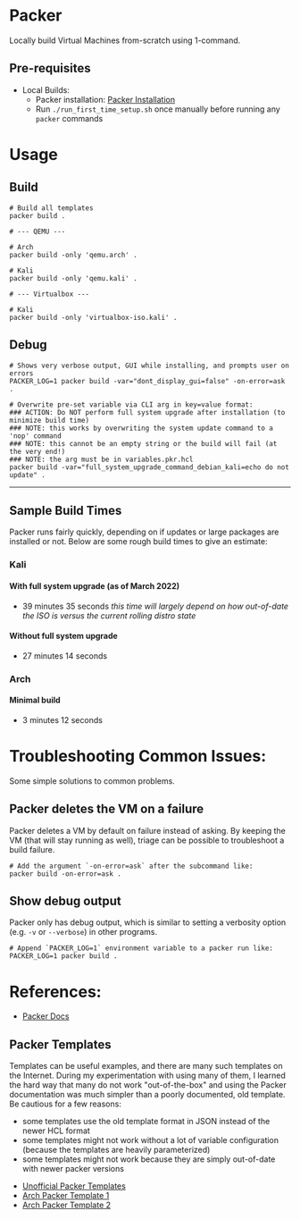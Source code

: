 # Packer

Locally build Virtual Machines from-scratch using 1-command.

## Pre-requisites

* Local Builds:
  * Packer installation: [Packer Installation](https://learn.hashicorp.com/tutorials/packer/get-started-install-cli)
  * Run `./run_first_time_setup.sh` once manually before running any `packer` commands

# Usage

## Build
```shell
# Build all templates
packer build .

# --- QEMU ---

# Arch
packer build -only 'qemu.arch' .

# Kali
packer build -only 'qemu.kali' .

# --- Virtualbox ---

# Kali
packer build -only 'virtualbox-iso.kali' .
```

## Debug
```shell
# Shows very verbose output, GUI while installing, and prompts user on errors
PACKER_LOG=1 packer build -var="dont_display_gui=false" -on-error=ask .

# Overwrite pre-set variable via CLI arg in key=value format:
### ACTION: Do NOT perform full system upgrade after installation (to minimize build time)
### NOTE: this works by overwriting the system update command to a 'nop' command 
### NOTE: this cannot be an empty string or the build will fail (at the very end!)
### NOTE: the arg must be in variables.pkr.hcl
packer build -var="full_system_upgrade_command_debian_kali=echo do not update" .
```

---

## Sample Build Times

Packer runs fairly quickly, depending on if updates or large packages are installed or not. Below are some rough build times to give an estimate:

### Kali

#### With full system upgrade (as of March 2022)
* 39 minutes 35 seconds
_this time will largely depend on how out-of-date the ISO is versus the current rolling distro state_

#### Without full system upgrade
* 27 minutes 14 seconds

### Arch

#### Minimal build
* 3 minutes 12 seconds

# Troubleshooting Common Issues:

Some simple solutions to common problems.

## Packer deletes the VM on a failure

Packer deletes a VM by default on failure instead of asking. By keeping the VM (that will stay running as well), triage can be possible to troubleshoot a build failure.

```shell
# Add the argument `-on-error=ask` after the subcommand like:
packer build -on-error=ask .
```

## Show debug output

Packer only has debug output, which is similar to setting a verbosity option (e.g. `-v` or `--verbose`) in other programs.

```shell
# Append `PACKER_LOG=1` environment variable to a packer run like:
PACKER_LOG=1 packer build .
```

# References:

* [Packer Docs](https://www.packer.io/docs)

## Packer Templates 
Templates can be useful examples, and there are many such templates on the Internet. During my experimentation with using many of them, I learned the hard way that many do not work "out-of-the-box" and using the Packer documentation was much simpler than a poorly documented, old template. Be cautious for a few reasons:
- some templates use the old template format in JSON instead of the newer HCL format
- some templates might not work without a lot of variable configuration (because the templates are heavily parameterized)
- some templates might not work because they are simply out-of-date with newer packer versions

* [Unofficial Packer Templates](https://github.com/chef/bento/tree/main/packer_templates)
* [Arch Packer Template 1](https://github.com/conao3/packer-manjaro/blob/master/manjaro-template.json)
* [Arch Packer Template 2](https://github.com/safenetwork-community/mai-in-a-box)